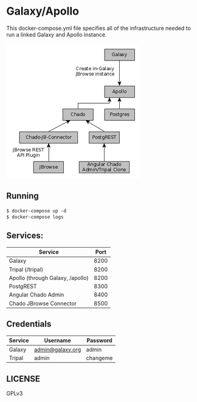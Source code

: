 # Galaxy/Apollo

This docker-compose.yml file specifies all of the infrastructure needed to run
a linked Galaxy and Apollo instance.

![](./apollo.png)


## Running

```
$ docker-compose up -d
$ docker-compose logs
```

## Services:

Service                          | Port
-------------------------------- | ----
Galaxy                           | 8200
Tripal (/tripal)                 | 8200
Apollo (through Galaxy, /apollo) | 8200
PostgREST                        | 8300
Angular Chado Admin              | 8400
Chado JBrowse Connector          | 8500

## Credentials

Service | Username         | Password
------- | ---------------- | ---------
Galaxy  | admin@galaxy.org | admin
Tripal  | admin            | changeme

## LICENSE

GPLv3
